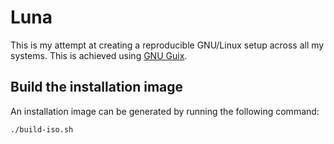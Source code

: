 # Luna
This is my attempt at creating a reproducible GNU/Linux setup across all my systems. This is achieved using [GNU Guix](https://guix.gnu.org). 

## Build the installation image
An installation image can be generated by running the following command:
```sh
./build-iso.sh
```
